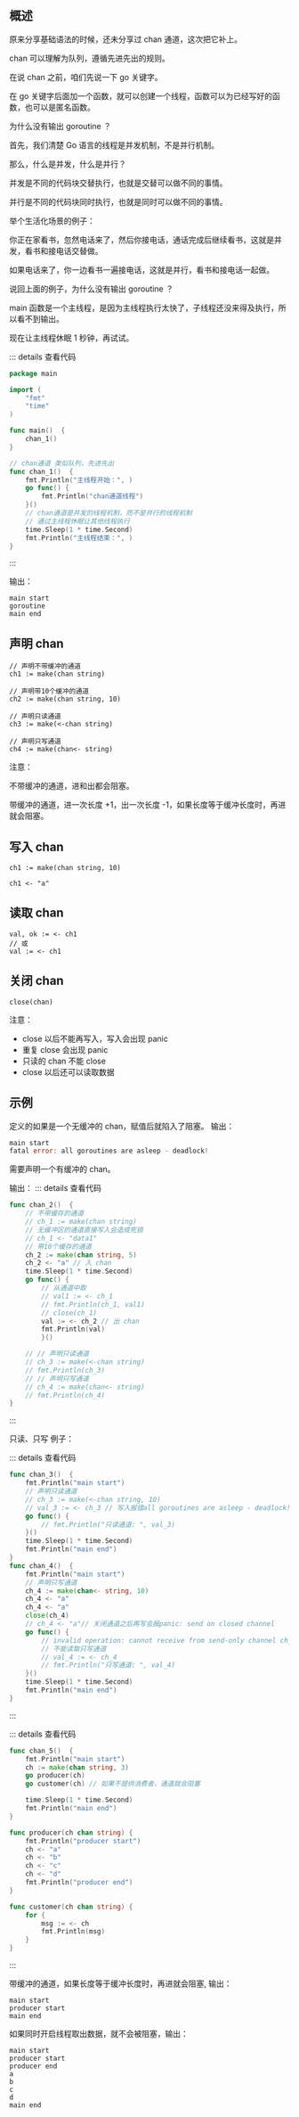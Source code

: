 ## 概述

原来分享基础语法的时候，还未分享过 chan 通道，这次把它补上。

chan 可以理解为队列，遵循先进先出的规则。

在说 chan 之前，咱们先说一下 go 关键字。

在 go 关键字后面加一个函数，就可以创建一个线程，函数可以为已经写好的函数，也可以是匿名函数。


为什么没有输出 goroutine ？

首先，我们清楚 Go 语言的线程是并发机制，不是并行机制。

那么，什么是并发，什么是并行？

并发是不同的代码块交替执行，也就是交替可以做不同的事情。

并行是不同的代码块同时执行，也就是同时可以做不同的事情。

举个生活化场景的例子：

你正在家看书，忽然电话来了，然后你接电话，通话完成后继续看书，这就是并发，看书和接电话交替做。

如果电话来了，你一边看书一遍接电话，这就是并行，看书和接电话一起做。

说回上面的例子，为什么没有输出 goroutine ？

main 函数是一个主线程，是因为主线程执行太快了，子线程还没来得及执行，所以看不到输出。

现在让主线程休眠 1 秒钟，再试试。

::: details 查看代码
```go
package main

import (
	"fmt"
	"time"
)

func main()  {
	chan_1()
}

// chan通道 类似队列，先进先出
func chan_1()  {
	fmt.Println("主线程开始：", )
	go func() {
		fmt.Println("chan通道线程")
	}()
	// chan通道是并发的线程机制，而不是并行的线程机制
	// 通过主线程休眠让其他线程执行
	time.Sleep(1 * time.Second)
	fmt.Println("主线程结束：", )
}

```
:::


输出：

```
main start
goroutine
main end
```

## 声明 chan

```
// 声明不带缓冲的通道
ch1 := make(chan string)

// 声明带10个缓冲的通道
ch2 := make(chan string, 10)

// 声明只读通道
ch3 := make(<-chan string)

// 声明只写通道
ch4 := make(chan<- string)
```

注意：

不带缓冲的通道，进和出都会阻塞。

带缓冲的通道，进一次长度 +1，出一次长度 -1，如果长度等于缓冲长度时，再进就会阻塞。

## 写入 chan

```
ch1 := make(chan string, 10)

ch1 <- "a"
```

## 读取 chan

```
val, ok := <- ch1
// 或
val := <- ch1
```

## 关闭 chan 

```
close(chan)
```

注意：

- close 以后不能再写入，写入会出现 panic
- 重复 close 会出现 panic
- 只读的 chan 不能 close
- close 以后还可以读取数据


## 示例


定义的如果是一个无缓冲的 chan，赋值后就陷入了阻塞。
输出：

```go
main start
fatal error: all goroutines are asleep - deadlock!
```

需要声明一个有缓冲的 chan。

输出：
::: details 查看代码

```go
func chan_2()  {
	// 不带缓存的通道
	// ch_1 := make(chan string)
	// 无缓冲区的通道直接写入会造成死锁
	// ch_1 <- "data1"
	// 带10个缓存的通道
	ch_2 := make(chan string, 5)
	ch_2 <- "a" // 入 chan
	time.Sleep(1 * time.Second)
	go func() {
		// 从通道中取
		// val1 := <- ch_1
		// fmt.Println(ch_1, val1)
		// close(ch_1)
		val := <- ch_2 // 出 chan
		fmt.Println(val)
		}()

	// // 声明只读通道
	// ch_3 := make(<-chan string)
	// fmt.Println(ch_3)
	// // 声明只写通道
	// ch_4 := make(chan<- string)
	// fmt.Println(ch_4)
}

```
:::


只读、只写 例子：

::: details 查看代码
```go
func chan_3()  {
	fmt.Println("main start")
	// 声明只读通道
	// ch_3 := make(<-chan string, 10)
	// val_3 := <- ch_3 // 写入报错all goroutines are asleep - deadlock!
	go func() {
		// fmt.Println("只读通道: ", val_3)
	}()
	time.Sleep(1 * time.Second)
	fmt.Println("main end")
}
func chan_4()  {
	fmt.Println("main start")
	// 声明只写通道
	ch_4 := make(chan<- string, 10)
	ch_4 <- "a"
	ch_4 <- "a"
	close(ch_4)
	// ch_4 <- "a"// 关闭通道之后再写会报panic: send on closed channel
	go func() {
		// invalid operation: cannot receive from send-only channel ch_4
		// 不能读取只写通道
		// val_4 := <- ch_4 
		// fmt.Println("只写通道: ", val_4)
	}()
	time.Sleep(1 * time.Second)
	fmt.Println("main end")
}

```
:::



::: details 查看代码
```go
func chan_5()  {
	fmt.Println("main start")
	ch := make(chan string, 3)
	go producer(ch)
	go customer(ch) // 如果不提供消费者，通道就会阻塞

	time.Sleep(1 * time.Second)
	fmt.Println("main end")	
}

func producer(ch chan string) {
	fmt.Println("producer start")
	ch <- "a"
	ch <- "b"
	ch <- "c"
	ch <- "d"
	fmt.Println("producer end")
}

func customer(ch chan string) {
	for {
		msg := <- ch
		fmt.Println(msg)
	}
}

```
:::

带缓冲的通道，如果长度等于缓冲长度时，再进就会阻塞, 输出：

```
main start
producer start
main end
```


如果同时开启线程取出数据，就不会被阻塞，输出：

```
main start
producer start
producer end
a
b
c
d
main end
```



